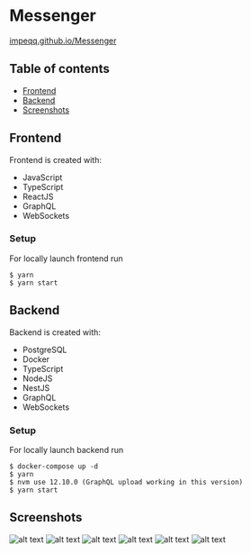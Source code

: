# Messenger
[impeqq.github.io/Messenger](https://impeqq.github.io/Messenger/)
## Table of contents
* [Frontend](#frontend)
* [Backend](#backend)
* [Screenshots](#screenshots)

## Frontend
Frontend is created with:
* JavaScript
* TypeScript
* ReactJS
* GraphQL
* WebSockets

### Setup
For locally launch frontend run 
```
$ yarn
$ yarn start
```
	
## Backend
Backend is created with:
* PostgreSQL
* Docker
* TypeScript
* NodeJS
* NestJS
* GraphQL
* WebSockets

### Setup
For locally launch backend run 
```
$ docker-compose up -d
$ yarn
$ nvm use 12.10.0 (GraphQL upload working in this version)
$ yarn start
```

## Screenshots
![alt text](screen7.png "screen7")
![alt text](screen2.png "screen2")
![alt text](screen3.png "screen3")
![alt text](screen4.png "screen4")
![alt text](screen5.png "screen5")
![alt text](screen6.png "screen6")
